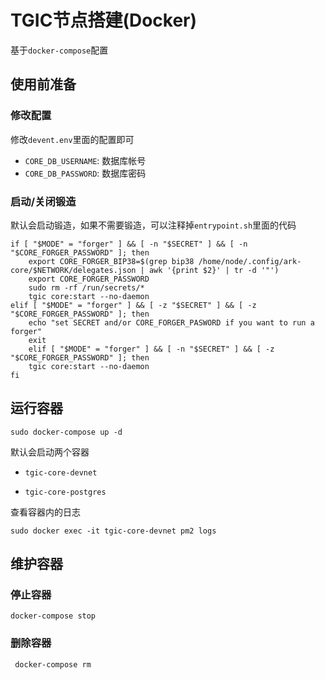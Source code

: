 # TGIC节点搭建(Docker)

基于`docker-compose`配置

## 使用前准备

### 修改配置

修改`devent.env`里面的配置即可

* `CORE_DB_USERNAME`: 数据库帐号
* `CORE_DB_PASSWORD`: 数据库密码

### 启动/关闭锻造

默认会启动锻造，如果不需要锻造，可以注释掉`entrypoint.sh`里面的代码

```shell
if [ "$MODE" = "forger" ] && [ -n "$SECRET" ] && [ -n "$CORE_FORGER_PASSWORD" ]; then
    export CORE_FORGER_BIP38=$(grep bip38 /home/node/.config/ark-core/$NETWORK/delegates.json | awk '{print $2}' | tr -d '"')
    export CORE_FORGER_PASSWORD
    sudo rm -rf /run/secrets/*
    tgic core:start --no-daemon
elif [ "$MODE" = "forger" ] && [ -z "$SECRET" ] && [ -z "$CORE_FORGER_PASSWORD" ]; then
    echo "set SECRET and/or CORE_FORGER_PASWORD if you want to run a forger"
    exit
    elif [ "$MODE" = "forger" ] && [ -n "$SECRET" ] && [ -z "$CORE_FORGER_PASSWORD" ]; then
    tgic core:start --no-daemon
fi
```



## 运行容器

```shell
sudo docker-compose up -d 
```

默认会启动两个容器

* `tgic-core-devnet`

* `tgic-core-postgres`

查看容器内的日志

```shell
sudo docker exec -it tgic-core-devnet pm2 logs  
```



## 维护容器

### 停止容器

```
docker-compose stop 
```

### 删除容器 

```
 docker-compose rm 
```



